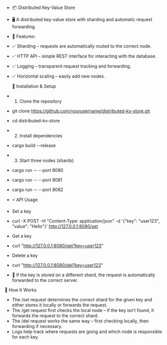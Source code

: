 - 📦 Distributed Key-Value Store
- 🖥 A distributed key-value store with sharding and automatic request forwarding.

- 🚀 Features:
- ✅ Sharding – requests are automatically routed to the correct node.
- ✅ HTTP API – simple REST interface for interacting with the database.
- ✅ Logging – transparent request tracking and forwarding.
- ✅ Horizontal scaling – easily add new nodes.

  📌 Installation & Setup
- 1. Clone the repository
- git clone https://github.com/yourusername/distributed-kv-store.git
- cd distributed-kv-store
- 2. Install dependencies
- cargo build --release
- 3. Start three nodes (shards)
- cargo run -- --port 8080
- cargo run -- --port 8081
- cargo run -- --port 8082
- ⚡ API Usage
- Set a key
- curl -X POST -H "Content-Type: application/json" -d '{"key": "user123", "value": "Hello"}' http://127.0.0.1:8080/set
- Get a key
- curl "http://127.0.0.1:8080/get?key=user123"
- Delete a key
- curl "http://127.0.0.1:8080/del?key=user123"
- 🔄 If the key is stored on a different shard, the request is automatically forwarded to the correct server.

🔧 How It Works
- The /set request determines the correct shard for the given key and either stores it locally or forwards the request.
- The /get request first checks the local node – if the key isn’t found, it forwards the request to the correct shard.
- The /del request works the same way – first checking locally, then forwarding if necessary.
- Logs help track where requests are going and which node is responsible for each key.
